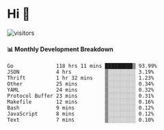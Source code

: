 # Hi 👋
 
![visitors](https://visitor-badge.glitch.me/badge?page_id=sorcererxw.sorcererx)

#### 📊 Monthly Development Breakdown

<!--START_SECTION:waka-->
```text
Go              118 hrs 11 mins █████████▒ 93.99%
JSON            4 hrs           ▒░░░░░░░░░ 3.19%
Thrift          1 hr 32 mins    ▒░░░░░░░░░ 1.23%
Other           25 mins         ▒░░░░░░░░░ 0.34%
YAML            24 mins         ▒░░░░░░░░░ 0.32%
Protocol Buffer 23 mins         ▒░░░░░░░░░ 0.31%
Makefile        12 mins         ▒░░░░░░░░░ 0.16%
Bash            9 mins          ▒░░░░░░░░░ 0.12%
JavaScript      8 mins          ▒░░░░░░░░░ 0.12%
Text            7 mins          ▒░░░░░░░░░ 0.10%
```
<!--END_SECTION:waka-->
